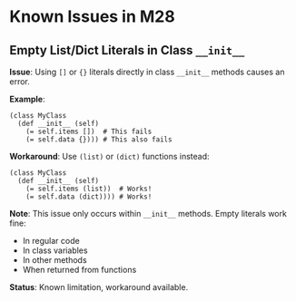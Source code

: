 # Known Issues in M28

## Empty List/Dict Literals in Class `__init__`

**Issue**: Using `[]` or `{}` literals directly in class `__init__` methods causes an error.

**Example**:
```m28
(class MyClass
  (def __init__ (self)
    (= self.items [])  # This fails
    (= self.data {}))) # This also fails
```

**Workaround**: Use `(list)` or `(dict)` functions instead:
```m28
(class MyClass
  (def __init__ (self)
    (= self.items (list))  # Works!
    (= self.data (dict)))) # Works!
```

**Note**: This issue only occurs within `__init__` methods. Empty literals work fine:
- In regular code
- In class variables
- In other methods
- When returned from functions

**Status**: Known limitation, workaround available.